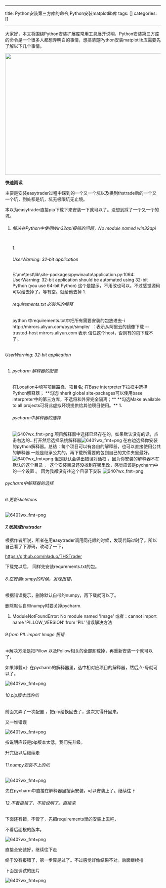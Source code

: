 
--- 
title:  Python安装第三方库的命令,Python安装matplotlib库 
tags: []
categories: [] 

---
大家好，本文将围绕Python安装扩展库常用工具展开说明，Python安装第三方库的命令是一个很多人都想弄明白的事情，想搞清楚Python安装matplotlib库需要先了解以下几个事情。



<img alt="" height="394" src="https://img-blog.csdnimg.cn/img_convert/4efdeddf27d17771554512f22ac2acef.jpeg" width="759">



**快速阅读**

主要是安装easytrader过程中踩到的一个又一个坑以及换到thstrade后的一个又一个坑，到处都是坑，坑无极限坑无止境。

本以为easytrader直接pip下载下来安装一下就可以了。没想到踩了一个又一个的坑。
1.  <h6>解决在Python中使用Win32api报错的问题，No module named win32api</h6> <pre class="has"></pre>  1.  <h6>UserWarning: 32-bit application</h6> E:\me\test\lib\site-packages\pywinauto\application.py:1064: UserWarning: 32-bit application should be automated using 32-bit Python (you use 64-bit Python) 这个是提示，不用改也可以。不过感觉源码可以给去掉了。等有空。就给他去掉  1.  <h6>requirements.txt 必装包的解释</h6> python 中requirements.txt中把所有需要安装的包放进去-i http://mirrors.aliyun.com/pypi/simple/  ：表示从阿里云的镜像下载 --trusted-host mirrors.aliyun.com 表示 信任这个host，否则有的包下载不了。 <pre class="has"></pre>  
###### UserWarning: 32-bit application
1.  <h6>pycharm 解释器的配置</h6> 在Location中填写项目路径、项目名; 在Base interpreter下拉框中选择Python解释器； **勾选Inherit global site-packages可以使用base interpreter中的第三方库，不选将和外界完全隔离；** **勾选Make available to all projects可将此虚拟环境提供给其他项目使用。**   1.  <h6>pycharm中解释器的选择</h6> <img alt="640?wx_fmt=png" src="https://img-blog.csdnimg.cn/img_convert/d055494121a37fa668be9e8dba91ca62.png"> 项目解释器中选择已经存在的，如果默认没有的话，点击右边的...打开然后选择系统解释器<img alt="640?wx_fmt=png" src="https://img-blog.csdnimg.cn/img_convert/921803caff4b634a1173e9211205a1c4.png"> 在右边选择你安装的python解释器。总结：每个项目可以有各自的解释器，也可以直接使用公共的解释器 一般是继承公共的，再下载所需要的包到自己的文件夹里最好。 <img alt="640?wx_fmt=png" src="https://img-blog.csdnimg.cn/img_convert/e403c84d411bff0ad80f619c0db806c5.png"> 但是默认会弹出错误对话框 ，因为你安装的解释器不在默认的这个目录 ， 这个安装目录还没找到在哪里改，感觉应该是pycharm中的一个设置 。 因为我都没有往这个目录下安装 <img alt="640?wx_fmt=png" src="https://img-blog.csdnimg.cn/img_convert/2f36b36b7cdc53e492498a0ac7c0df86.png">  
###### pycharm中解释器的选择

###### 6.更新skeletons

<img alt="640?wx_fmt=png" src="https://img-blog.csdnimg.cn/img_convert/659b480082ee8b5e564451f5dbbe9836.png">



##### 7.改换成thstrader

根据作者所说，所者在用easytrader调用同花顺的时候，发现代码过时了。所以自己看了下源码，改动了一下，

https://github.com/nladuo/THSTrader

下载完以后， 同样先安装requrements.txt的包。

###### 8.在安装numpy的时候，发现报错，

根据错误提示，删除默认自带的numpy，再下载就可以了。

删除默认自带numpy时要关掉pycharm.
1.  ModuleNotFoundError: No module named 'Image' 或者：cannot import name 'PILLOW_VERSION' from 'PIL' 错误解决方法 
###### 9.from PIL import Image 报错

=&gt;解决方法是把Pillow 以及Pollow相关的全部卸载掉，再重新安装一个就可以了，

如果卸载=》在pycharm的解释器里，选中相对应项目的解释器，然后点-号就可以了。

<img alt="640?wx_fmt=png" src="https://img-blog.csdnimg.cn/img_convert/f8f4c9b1d27842edd30b9af95c2778dd.png">

###### 10.pip版本低的坑

前面又弄了一次配置 ，把pip给换回去了，这次又得升回来。

又一堆错误

<img alt="640?wx_fmt=png" src="https://img-blog.csdnimg.cn/img_convert/c03e858357e36fb50f49f7b999df0630.png">

按说明应该是pip版本太低，我们先升级。

升完级以后继续走



###### 11.numpy安装不上的坑

<img alt="640?wx_fmt=png" src="https://img-blog.csdnimg.cn/img_convert/70b3a5480deef87998d1ed422a9e7353.png">

先在pycharm中直接在解释器里搜索安装，可以安装上了。继续往下



###### 12.不看报错了，不按说明了。直接来

下面还有错，不管了，先把requirements里的安装上去吧，

不看后面根的版本。

<img alt="640?wx_fmt=png" src="https://img-blog.csdnimg.cn/img_convert/b1ef3069b9be5b0c70bfa9a10d22e1fa.png">



直接全安装好，继续往下走

终于没有报错了，第一步算是过了。不过感觉好像结果不对。后面继续撸

下面是调试的图片

<img alt="640?wx_fmt=png" src="https://img-blog.csdnimg.cn/img_convert/0394de043a5bd27352d2fb4f3f373b09.png">




